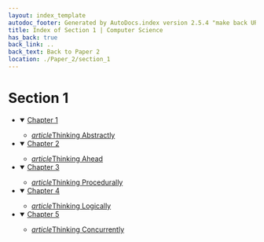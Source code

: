 ```yaml
---
layout: index_template
autodoc_footer: Generated by AutoDocs.index version 2.5.4 "make back URLs relative" ⓒ Starwort, 2020
title: Index of Section 1 | Computer Science
has_back: true
back_link: ..
back_text: Back to Paper 2
location: ./Paper_2/section_1
---
```


# **Section 1**

- <details open><summary><a href='./chapter_1'>Chapter 1</a></summary>

  - <a href='./chapter_1/thinking_abstractly.html'><i title='MD file' class="material-icons">article</i>Thinking Abstractly</a>

  </details>
- <details open><summary><a href='./chapter_2'>Chapter 2</a></summary>

  - <a href='./chapter_2/thinking_ahead.html'><i title='MD file' class="material-icons">article</i>Thinking Ahead</a>

  </details>
- <details open><summary><a href='./chapter_3'>Chapter 3</a></summary>

  - <a href='./chapter_3/thinking_procedurally.html'><i title='MD file' class="material-icons">article</i>Thinking Procedurally</a>

  </details>
- <details open><summary><a href='./chapter_4'>Chapter 4</a></summary>

  - <a href='./chapter_4/thinking_logically.html'><i title='MD file' class="material-icons">article</i>Thinking Logically</a>

  </details>
- <details open><summary><a href='./chapter_5'>Chapter 5</a></summary>

  - <a href='./chapter_5/thinking_concurrently.html'><i title='MD file' class="material-icons">article</i>Thinking Concurrently</a>

  </details>

